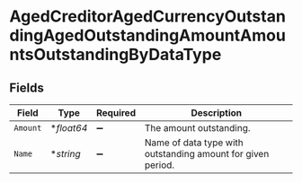 # AgedCreditorAgedCurrencyOutstandingAgedOutstandingAmountAmountsOutstandingByDataType


## Fields

| Field                                                       | Type                                                        | Required                                                    | Description                                                 |
| ----------------------------------------------------------- | ----------------------------------------------------------- | ----------------------------------------------------------- | ----------------------------------------------------------- |
| `Amount`                                                    | **float64*                                                  | :heavy_minus_sign:                                          | The amount outstanding.                                     |
| `Name`                                                      | **string*                                                   | :heavy_minus_sign:                                          | Name of data type with outstanding amount for given period. |